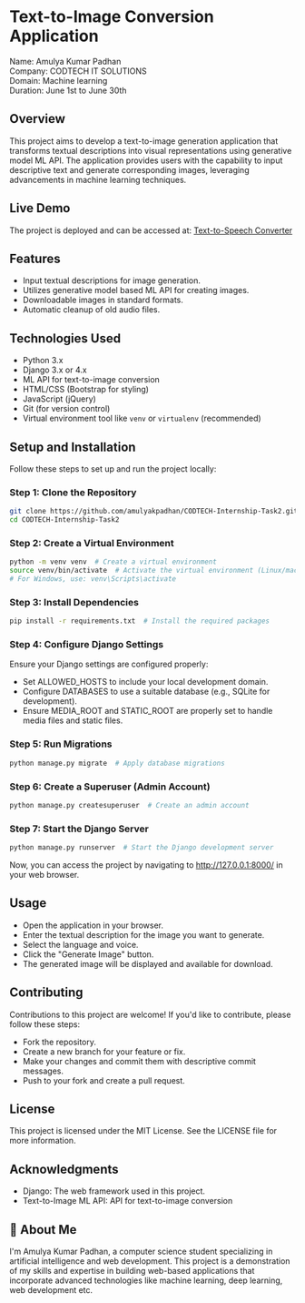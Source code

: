 # Text-to-Image Conversion Application

Name: Amulya Kumar Padhan\
Company: CODTECH IT SOLUTIONS\
Domain: Machine learning\
Duration: June 1st to June 30th

## Overview
This project aims to develop a text-to-image generation application that transforms textual descriptions into visual representations using generative model ML API. The application provides users with the capability to input descriptive text and generate corresponding images, leveraging advancements in machine learning techniques.

## Live Demo
The project is deployed and can be accessed at: [Text-to-Speech Converter](https://ttsconverter.pythonanywhere.com/)


## Features
- Input textual descriptions for image generation.
- Utilizes generative model based ML API for creating images.
- Downloadable images in standard formats.
- Automatic cleanup of old audio files.

## Technologies Used
- Python 3.x
- Django 3.x or 4.x
- ML API for text-to-image conversion
- HTML/CSS (Bootstrap for styling)
- JavaScript (jQuery)
- Git (for version control)
- Virtual environment tool like `venv` or `virtualenv` (recommended)

## Setup and Installation
Follow these steps to set up and run the project locally:

### Step 1: Clone the Repository
```bash
git clone https://github.com/amulyakpadhan/CODTECH-Internship-Task2.git
cd CODTECH-Internship-Task2
```

### Step 2: Create a Virtual Environment
```bash
python -m venv venv  # Create a virtual environment
source venv/bin/activate  # Activate the virtual environment (Linux/macOS)
# For Windows, use: venv\Scripts\activate
```

### Step 3: Install Dependencies
```bash
pip install -r requirements.txt  # Install the required packages
```

### Step 4: Configure Django Settings
Ensure your Django settings are configured properly:

- Set ALLOWED_HOSTS to include your local development domain.
- Configure DATABASES to use a suitable database (e.g., SQLite for development).
- Ensure MEDIA_ROOT and STATIC_ROOT are properly set to handle media files and static files.

### Step 5: Run Migrations
```bash
python manage.py migrate  # Apply database migrations
```

### Step 6: Create a Superuser (Admin Account)
```bash
python manage.py createsuperuser  # Create an admin account
```
### Step 7: Start the Django Server
```bash
python manage.py runserver  # Start the Django development server
```
Now, you can access the project by navigating to http://127.0.0.1:8000/ in your web browser.

## Usage
- Open the application in your browser.
- Enter the textual description for the image you want to generate.
- Select the language and voice.
- Click the "Generate Image" button.
- The generated image will be displayed and available for download.


## Contributing
Contributions to this project are welcome! If you'd like to contribute, please follow these steps:

- Fork the repository.
- Create a new branch for your feature or fix.
- Make your changes and commit them with descriptive commit messages.
- Push to your fork and create a pull request.

## License
This project is licensed under the MIT License. See the LICENSE file for more information.

## Acknowledgments
- Django: The web framework used in this project.
- Text-to-Image ML API: API for text-to-image conversion

## 🚀 About Me
I'm Amulya Kumar Padhan, a computer science student specializing in artificial intelligence and web development. This project is a demonstration of my skills and expertise in building web-based applications that incorporate advanced technologies like machine learning, deep learning, web development etc.
